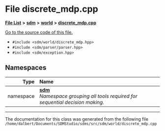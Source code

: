 
<NavBar active_item_id="2"/>

# File discrete\_mdp.cpp


[**File List**](files.md) **>** [**sdm**](dir_ae1b8d8c3d2627954ba53c22978558f0.md) **>** [**world**](dir_414fa79a2aeb4aba632c04a0d3a53fff.md) **>** [**discrete\_mdp.cpp**](discrete__mdp_8cpp.md)

[Go to the source code of this file.](discrete__mdp_8cpp_source.md)



* `#include <sdm/world/discrete_mdp.hpp>`
* `#include <sdm/parser/parser.hpp>`
* `#include <sdm/exception.hpp>`









## Namespaces

| Type | Name |
| ---: | :--- |
| namespace | [**sdm**](namespacesdm.md) <br>_Namespace grouping all tools required for sequential decision making._  |















------------------------------
The documentation for this class was generated from the following file `/home/dalbert/Documents/SDMStudio/sdms/src/sdm/world/discrete_mdp.cpp`